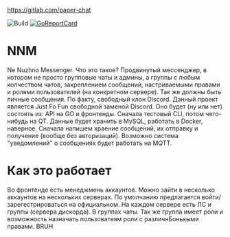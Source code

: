 https://gitlab.com/paper-chat

![Build](https://github.com/averyanalex/nnm/workflows/Build/badge.svg)
[![GoReportCard](https://goreportcard.com/badge/github.com/averyanalex/nnm)](https://goreportcard.com/report/github.com/averyanalex/nnm)
# NNM
Ne Nuzhno Messenger.
Что это такое?
Продвинутый мессенджер, в котором не просто групповые чаты
и админы, а группы с любым колчеством чатов, закреплением
сообщений, настриваемыми правами и ролями пользователей
(на конкретном сервере). Так же должны быть личные сообщения.
По факту, свободный клон Discord.
Данный проект является Just Fo Fun свободной заменой Discord.
Оно будет (ну или нет) состоять из: API на GO и фронтенды.
Сначала тестовый CLI, потом чего-нибудь на QT. Данные будет
хранить в MySQL, работать в Docker, наверное. Сначала напишем
храение сообщений, их отправку и получение (вообще без
авторизаций). Возможно система "уведомлений" о сообщениях
будет работать на MQTT.
# Как это работает
Во фронтенде есть менеджмень аккаунтов. Можно зайти в
несколько аккаунтов на нескольких серверах. По умолчанию
предлагается войти/зарегестрироваться на официальном.
На каждом сервере есть ЛС и группы (сервера дискорда).
В группах чаты. Так же группа имеет роли и возможность
назначать пользоватеям роли с различнБонькыми правами.
BRUH
